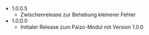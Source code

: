 - 1.0.0.5
    - Zwischenrelease zur Behebung kleinerer Fehler
- 1.0.0.0
    - Initialer Release zum Paizo-Modul mit Version 1.0.0
